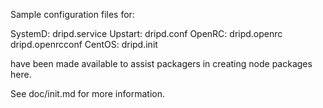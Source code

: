 Sample configuration files for:

SystemD: dripd.service
Upstart: dripd.conf
OpenRC:  dripd.openrc
         dripd.openrcconf
CentOS:  dripd.init

have been made available to assist packagers in creating node packages here.

See doc/init.md for more information.
